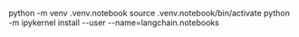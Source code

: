 python -m venv .venv.notebook
source .venv.notebook/bin/activate
python -m ipykernel install --user --name=langchain.notebooks
